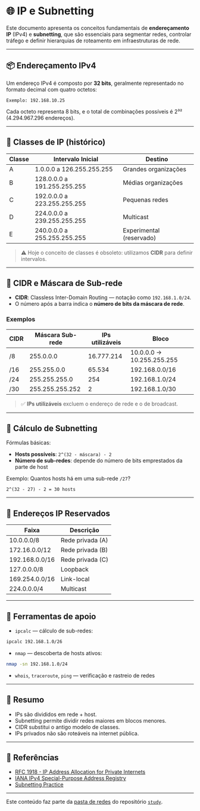 # 🌐 IP e Subnetting

Este documento apresenta os conceitos fundamentais de **endereçamento IP** (IPv4) e **subnetting**, que são essenciais para segmentar redes, controlar tráfego e definir hierarquias de roteamento em infraestruturas de rede.

---

## 📦 Endereçamento IPv4

Um endereço IPv4 é composto por **32 bits**, geralmente representado no formato decimal com quatro octetos:

```text
Exemplo: 192.168.10.25
```

Cada octeto representa 8 bits, e o total de combinações possíveis é 2³² (4.294.967.296 endereços).

---

## 🧠 Classes de IP (histórico)

| Classe | Intervalo Inicial      | Destino                     |
|--------|------------------------|-----------------------------|
| A      | 1.0.0.0 a 126.255.255.255 | Grandes organizações      |
| B      | 128.0.0.0 a 191.255.255.255 | Médias organizações       |
| C      | 192.0.0.0 a 223.255.255.255 | Pequenas redes             |
| D      | 224.0.0.0 a 239.255.255.255 | Multicast                  |
| E      | 240.0.0.0 a 255.255.255.255 | Experimental (reservado)   |

> ⚠️ Hoje o conceito de classes é obsoleto: utilizamos **CIDR** para definir intervalos.

---

## 🧩 CIDR e Máscara de Sub-rede

- **CIDR**: Classless Inter-Domain Routing — notação como `192.168.1.0/24`.
- O número após a barra indica o **número de bits da máscara de rede**.

### Exemplos

| CIDR      | Máscara Sub-rede       | IPs utilizáveis | Bloco             |
|-----------|------------------------|------------------|-------------------|
| /8        | 255.0.0.0              | 16.777.214       | 10.0.0.0 → 10.255.255.255 |
| /16       | 255.255.0.0            | 65.534           | 192.168.0.0/16     |
| /24       | 255.255.255.0          | 254              | 192.168.1.0/24     |
| /30       | 255.255.255.252        | 2                | 192.168.1.0/30     |

> ✅ **IPs utilizáveis** excluem o endereço de rede e o de broadcast.

---

## 🧮 Cálculo de Subnetting

Fórmulas básicas:

- **Hosts possíveis**: `2^(32 - máscara) - 2`
- **Número de sub-redes**: depende do número de bits emprestados da parte de host

Exemplo: Quantos hosts há em uma sub-rede `/27`?
```text
2^(32 - 27) - 2 = 30 hosts
```

---

## 🔐 Endereços IP Reservados

| Faixa               | Descrição             |
|---------------------|------------------------|
| 10.0.0.0/8          | Rede privada (A)       |
| 172.16.0.0/12       | Rede privada (B)       |
| 192.168.0.0/16      | Rede privada (C)       |
| 127.0.0.0/8         | Loopback               |
| 169.254.0.0/16      | Link-local             |
| 224.0.0.0/4         | Multicast              |

---

## 🔎 Ferramentas de apoio

- `ipcalc` — cálculo de sub-redes:
```bash
ipcalc 192.168.1.0/26
```

- `nmap` — descoberta de hosts ativos:
```bash
nmap -sn 192.168.1.0/24
```

- `whois`, `traceroute`, `ping` — verificação e rastreio de redes

---

## 🧠 Resumo

- IPs são divididos em rede + host.
- Subnetting permite dividir redes maiores em blocos menores.
- CIDR substitui o antigo modelo de classes.
- IPs privados não são roteáveis na internet pública.

---

## 🔗 Referências

- [RFC 1918 - IP Address Allocation for Private Internets](https://datatracker.ietf.org/doc/html/rfc1918)
- [IANA IPv4 Special-Purpose Address Registry](https://www.iana.org/assignments/iana-ipv4-special-registry/iana-ipv4-special-registry.xhtml)
- [Subnetting Practice](https://subnettingpractice.com/)

---

Este conteúdo faz parte da [pasta de redes](../networks/) do repositório [`study`](attachs/docs/README.md).

